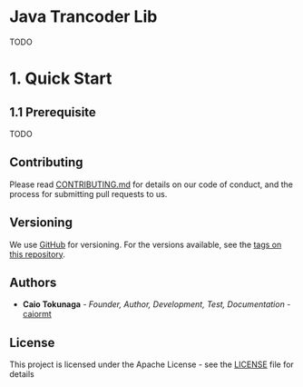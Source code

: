 # Java Trancoder Lib

TODO

# 1. Quick Start

## 1.1 Prerequisite

TODO

## Contributing

Please read [CONTRIBUTING.md](CONTRIBUTING.md) for details on our code of conduct, and the process for submitting pull
requests to us.

## Versioning

We use [GitHub](https://github.com/caiormt/java-trancoder-lib) for versioning. For the versions available,
see the [tags on this repository](https://github.com/caiormt/java-trancoder-lib/tags).

## Authors

* **Caio Tokunaga** - *Founder, Author, Development, Test, Documentation* - [caiormt](https://github.com/caiormt)

## License

This project is licensed under the Apache License - see the [LICENSE](LICENSE) file for details
